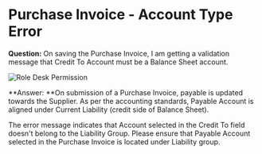 <!-- add-breadcrumbs -->
# Purchase Invoice - Account Type Error

**Question:** On saving the Purchase Invoice, I am getting a validation message that Credit To Account must be a Balance Sheet account.

<img alt="Role Desk Permission" class="screenshot" src="/docs/assets/img/articles/purchase-invoice-account-type.png">

**Answer: **On submission of a Purchase Invoice, payable is updated towards the Supplier. As per the accounting standards, Payable Account is aligned under Current Liability (credit side of Balance Sheet).

The error message indicates that Account selected in the Credit To field doesn't belong to the Liability Group. Please ensure that Payable Account selected in the Purchase Invoice is located under Liability group.